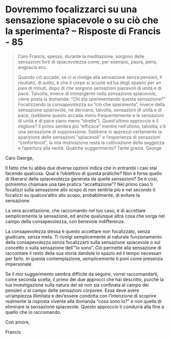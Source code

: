 # Dovremmo focalizzarci su una sensazione spiacevole o su ciò che la sperimenta? – Risposte di Francis - 85

>Caro Francis, spesso, durante la meditazione, sorgono delle sensazioni forti di spiacevolezza come, per esempio, paura, pena, angoscia ecc.
>
>Quando ciò accade, se ci si rivolge alla sensazione senza pensieri, il risultato, di solito, è che il corpo si scuote ed ha degli spasmi per un paio di minuti, dopo di che sorgono sensazioni piacevoli di unità e di pace. Talvolta, invece di immergermi nella sensazione spiacevole, viene posta la domanda: “Chi sta sperimentando questa sensazione?” Focalizzando la consapevolezza su “ciò che sperimenta”, invece della sensazione spiacevole, ne derivano, talvolta, sensazioni di unità e di pace, (sebbene questo accada meno frequentemente e le sensazioni di unità e di pace siano meno “dirette”). Quest’ultimo approccio è il migliore? Il primo sembra più “efficace” mentre nell’ultimo, talvolta, c’è una sensazione di soppressione. Sebbene io apprezzi certamente la sparizione delle sensazioni “spiacevoli” e l’esperienza di sensazioni “confortevoli”, la mia motivazione resta la coltivazione della saggezza e l’apertura alla verità. Qualche suggerimento? Tante grazie, George

Caro George,

Il fatto che tu abbia due diverse opzioni indica che in entrambi i casi stai facendo qualcosa. Qual è l’obiettivo di questa pratiche? Non è forse quello di liberarsi della spiacevolezza generata da quelle sensazioni? Se è così, potremmo chiamare una tale pratica “accettazione”? Nel primo caso ti focalizzi sulla sensazione allo scopo di non sentirla più e nel secondo ti focalizzi su qualcos’altro allo scopo, probabilmente, di evitare la sensazione.

La vera accettazione, che raccomando nel tuo caso, è di accettare semplicemente la sensazione, ed anche qualunque altra cosa che sorga nel campo della consapevolezza, con benevole indifferenza.

La consapevolezza stessa è questo accettare non focalizzato, senza giudicare, senza meta. Ti rivolgi semplicemente al naturale funzionamento della consapevolezza senza focalizzarti sulla sensazione spiacevole o sul concetto o sulla sensazione dell’“io sono”. Ciò permette alla sensazione di raccontare il resto della sua storia dandole lo spazio ed il tempo necessari per farlo. In questa contemplazione, semplicemente ti poni come presenza impersonale.

Se il mio suggerimento sembra difficile da seguire, vorrei raccomandarti, come seconda scelta, il primo dei due approcci che hai descritto, purchè la tua investigazione sulla natura del sé non sia confinata al campo dei pensieri o al campo delle sensazioni corporee. Essa deve avere un’ampiezza illimitata e dev’essere condotta con l’intenzione di scoprire realmente la risposta vivente alla domanda “cosa sono io?” e non quella di eliminare la sensazione spiacevole. Questo approccio ti condurrà alla fine a quello che io raccomando.

Con amore,

Francis

